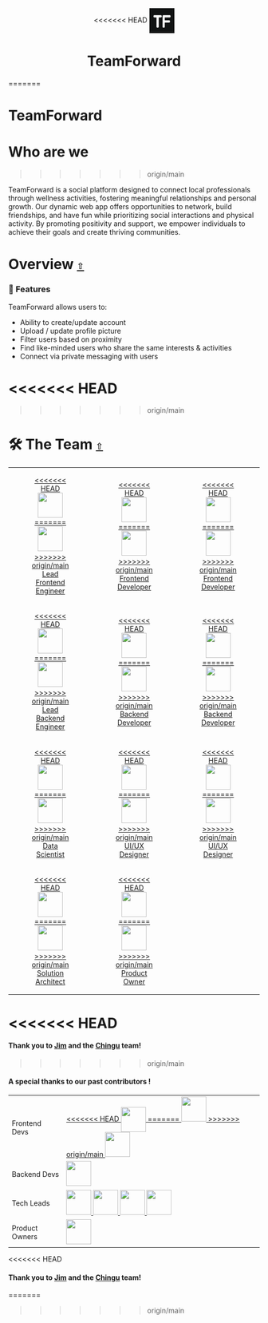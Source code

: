 <div align="center">
<<<<<<< HEAD
<img src="./tflogo.png" width=50 height=50 align='center'/>
   <h1> TeamForward </h1>
</div>

=======
   <h1>TeamForward </h1>
</div>

# Who are we
>>>>>>> origin/main

TeamForward is a social platform designed to connect local professionals through wellness activities, fostering meaningful relationships and personal growth. Our dynamic web app offers opportunities to network, build friendships, and have fun while prioritizing social interactions and physical activity. By promoting positivity and support, we empower individuals to achieve their goals and create thriving communities.

# Overview [`⇧`](#table-of-contents)

### 🎯 Features

TeamForward allows users to:

- Ability to create/update account
- Upload / update profile picture
- Filter users based on proximity
- Find like-minded users who share the same interests & activities
- Connect via private messaging with users

<<<<<<< HEAD
=======

>>>>>>> origin/main
# 🛠 The Team [`⇧`](#)

<table>
<tr>
  <td>
  <a href="https://github.com/timDeHof">
  <figure align='center'>
<<<<<<< HEAD
  <img src="https://github.com/timDeHof.png" width=50 height=50 align='center'/>
=======
  <img src="https://github.com/timDeHof.png" width=50 height=50/>
>>>>>>> origin/main
   <br/>
  <figcaption>Lead Frontend Engineer</figcaption>
  </figure>
  </a>
    </td>
      <td>
      <a href="https://github.com/alexh205">
  <figure align='center'>
<<<<<<< HEAD
  <img src="https://github.com/alexh205.png" width=50 height=50 align='center'/>
=======
  <img src="https://github.com/alexh205.png" width=50 height=50/>
>>>>>>> origin/main
   <br/>
  <figcaption>Frontend Developer</figcaption>
  </figure>
  </a>
    </td>
          <td>
        <a href="https://github.com/Mehdi-Salehii">
  <figure align='center'>
<<<<<<< HEAD
  <img src="https://github.com/Mehdi-Salehii.png" width=50 height=50 align='center'/>
=======
  <img src="https://github.com/Mehdi-Salehii.png" width=50 height=50/>
>>>>>>> origin/main
     <br/>
  <figcaption>Frontend Developer</figcaption>
  </figure>
  </a>
    </td>
              <td>
        <a href="https://github.com/rlaquea">
  <figure align='center'>
<<<<<<< HEAD
  <img src="https://github.com/rlaquea.png" width=50 height=50 align='center'/>
=======
  <img src="https://github.com/rlaquea.png" width=50 height=50/>
>>>>>>> origin/main
     <br/>
  <figcaption>Frontend Developer</figcaption>
  </figure>
  </a>
    </td>
    </tr>
    <tr>
      <td>
  <a href="https://github.com/aasmal97">
  <figure align='center'>
<<<<<<< HEAD
  <img src="https://github.com/aasmal97.png" width=50 height=50 align='center'/>
=======
  <img src="https://github.com/aasmal97.png" width=50 height=50/>
>>>>>>> origin/main
     <br/>
  <figcaption>Lead Backend Engineer</figcaption>
  </figure>
  </a>
    </td>
      <td>
            <a href="https://github.com/EslemOuederni">
  <figure align='center'>
<<<<<<< HEAD
  <img src="https://github.com/EslemOuederni.png" width=50 height=50 align='center'/>
=======
  <img src="https://github.com/EslemOuederni.png" width=50 height=50/>
>>>>>>> origin/main
     <br/>
  <figcaption>Backend Developer</figcaption>
  </figure>
  </a>
    </td>
      <td>
            <a href="https://github.com/kweeuhree">
  <figure align='center'>
<<<<<<< HEAD
  <img src="https://github.com/kweeuhree.png" width=50 height=50 align='center'/>
=======
  <img src="https://github.com/kweeuhree.png" width=50 height=50/>
>>>>>>> origin/main
     <br/>
  <figcaption>Backend Developer</figcaption>
  </figure>
  </a>
    </td>
      <td>
            <a href="https://github.com/DrAcula27">
  <figure align='center'>
<<<<<<< HEAD
  <img src="https://github.com/DrAcula27.png" width=50 height=50 align='center'/>
=======
  <img src="https://github.com/DrAcula27.png" width=50 height=50/>
>>>>>>> origin/main
     <br/>
  <figcaption>Backend Developer</figcaption>
  </figure>
  </a>
    </td>
</tr>
<tr>
  <td>
            <a href="https://github.com/isra991">
  <figure align='center'>
<<<<<<< HEAD
  <img src="https://github.com/isra991.png" width=50 height=50 align='center'/>
=======
  <img src="https://github.com/isra991.png" width=50 height=50/>
>>>>>>> origin/main
     <br/>
  <figcaption>Data Scientist</figcaption>
  </figure>
  </a>
    </td>
  </td>

  <td>
            <a href="https://github.com/Pharmacode">
  <figure align='center'>
<<<<<<< HEAD
  <img src="https://github.com/Pharmacode.png" width=50 height=50 align='center'/>
=======
  <img src="https://github.com/Pharmacode.png" width=50 height=50/>
>>>>>>> origin/main
     <br/>
  <figcaption>UI/UX Designer</figcaption>
  </figure>
  </a>
    </td>
  </td>

  <td>
            <a href="https://github.com/Sanaz-RH">
  <figure align='center'>
<<<<<<< HEAD
  <img src="https://github.com/Sanaz-RH.png" width=50 height=50 align='center'/>
=======
  <img src="https://github.com/Sanaz-RH.png" width=50 height=50/>
>>>>>>> origin/main
     <br/>
  <figcaption>UI/UX Designer</figcaption>
  </figure>
  </a>
    </td>
  </td>
    <td>
            <a href="https://github.com/RoxaneDesign">
  <figure align='center'>
<<<<<<< HEAD
  <img src="https://github.com/RoxaneDesign.png" width=50 height=50 align='center'/>
=======
  <img src="https://github.com/RoxaneDesign.png" width=50 height=50/>
>>>>>>> origin/main
     <br/>
  <figcaption>UI/UX Designer</figcaption>
  </figure>
  </a>
    </td>
  </td>
  </tr>
  <tr>
  <td>
      <a href="https://github.com/farhadham">
      <figure align="center">
<<<<<<< HEAD
      <img src="https://github.com/farhadham.png" width=50 height=50 align='center'/>
=======
      <img src="https://github.com/farhadham.png" width=50 height=50/>
>>>>>>> origin/main
      <br/>
      <figcaption width=50>Solution Architect</figcaption>
      </figure>
      </a>
    </td>
      <td>
  <a href="https://github.com/onetoughcookie226">
  <figure align='center'>
<<<<<<< HEAD
  <img src="https://github.com/onetoughcookie226.png" width=50 height=50 align='center'/>
=======
  <img src="https://github.com/onetoughcookie226.png" width=50 height=50/>
>>>>>>> origin/main
          <br/>
  <figcaption>Product Owner</figcaption>
  </figure>
  </a>
</td>
</tr>
</table>

<<<<<<< HEAD
=======
#### Thank you to [Jim](https://github.com/jdmedlock) and the [Chingu](https://www.chingu.io/) team!

>>>>>>> origin/main
#### A special thanks to our past contributors !

<table>
  <tr>
    <td>Frontend Devs</td>
    <td>
        <a href="https://github.com/MattRueter">
<<<<<<< HEAD
  <img src="https://github.com/MattRueter.png" width=50 height=50 align='center'/>
=======
  <img src="https://github.com/MattRueter.png" width=50 height=50/>
>>>>>>> origin/main
    </a>
    <a href="https://github.com/tdo95">
      <img src="https://github.com/tdo95.png" width="50" height="50" >
    </a>
    </td>
  </tr>
  <tr>
    <td>Backend Devs</td>
    <td>
    <a href="https://github.com/TeddyGavi">
      <img src="https://github.com/TeddyGavi.png" width="50" height="50" >
    </a>
    </td>
  </tr><tr>
    <td>Tech Leads</td>
    <td>
    <a href="https://github.com/jaceksupernak">
      <img src="https://github.com/jaceksupernak.png" width="50" height="50">
    </a>
    <a href="https://github.com/doinby">
      <img src="https://github.com/doinby.png" width="50" height="50" >
    </a>
    <a href="https://github.com/ronaldpaek">
      <img src="https://github.com/ronaldpaek.png" width="50" height="50" >
    </a>
    <a href="https://github.com/ericadev">
      <img src="https://github.com/ericadev.png" width="50" height="50" >
    </a>
    </td>
  </tr>
   <tr>
    <td>Product Owners</td>
    <td>
    <a href="https://github.com/AliMora83">
      <img src="https://github.com/AliMora83.png" width="50" height="50" >
    </a>
    </td>
  </tr>
</table>

<<<<<<< HEAD
#### Thank you to [Jim](https://github.com/jdmedlock) and the [Chingu](https://www.chingu.io/) team!

=======
>>>>>>> origin/main
<!-- - [Issac](https://github.com/issac-lewkowicz)
- [Danielle](https://github.com/DrAcula27)
- [Oscar](https://github.com/oscarsanchez13)
- [Javi](https://github.com/javi459)
- [Kevin](https://github.com/kevykim)
- [Katy](https://github.com/katyky14) -->
